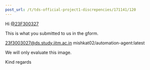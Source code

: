```yaml
---
post_url: /t/tds-official-project1-discrepencies/171141/120
---
```

Hi [@23F300327](/u/23f300327)

This is what you submitted to us in the gform.

23f3003027@ds.study.iitm.ac.in mishkat02/automation-agent:latest

We will only evaluate this image.

Kind regards